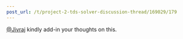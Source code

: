 ```yaml
---
post_url: /t/project-2-tds-solver-discussion-thread/169029/179
---
```

[@Jivraj](/u/jivraj) kindly add-in your thoughts on this.